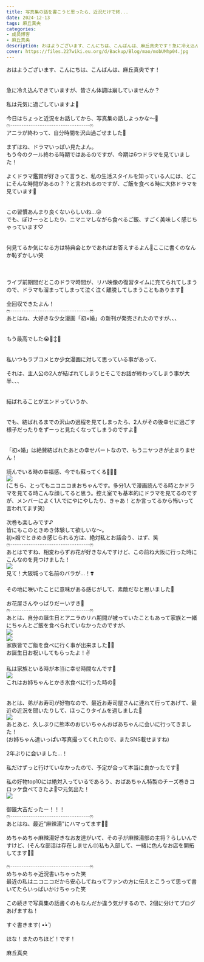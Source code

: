 ```yaml
---
title: 写真集の話を書こうと思ったら、近況だけで終...
date: 2024-12-13
tags: 麻丘真央
categories: 
- 成员博客
- 麻丘真央
description: おはようございます、こんにちは、こんばんは、麻丘真央です！急に冷え込んできていますが、皆さん体調は崩していませんか？私は元気に過ごしていますよ🌱今日はちょっと近況をお話してから、写真集の話しよっか...
cover: https://files.227wiki.eu.org/d/Backup/Blog/mao/mobUMhp04.jpg 
---
```

<div class="blog_detail__main">
<p>おはようございます、こんにちは、こんばんは、麻丘真央です！<br/><br/><br/>急に冷え込んできていますが、皆さん体調は崩していませんか？<br/><br/>私は元気に過ごしていますよ🌱<br/><br/>今日はちょっと近況をお話してから、写真集の話しよっかな〜🍬<br/>ෆ‪┈┈┈┈┈┈┈┈┈┈┈┈┈┈┈ෆ‪<br/>アニラが終わって、自分時間を沢山過ごせました🧣<br/><br/>まずはね、ドラマいっぱい見たよん。<br/>もう今のクール終わる時期ではあるのですが、今期は6つドラマを見ていました！<br/><br/>よくドラマ鑑賞が好きって言うと、私の生活スタイルを知っている人には、どこにそんな時間があるの？？と言われるのですが、ご飯を食べる時に大体ドラマを見ています🍚<br/><br/><br/>この習慣あんまり良くないらしいね...😖<br/>でも、ぽけーっとしたり、ニマニマしながら食べるご飯、すごく美味しく感じちゃっています♡<br/><br/><br/>何見てるか気になる方は特典会とかであればお答えするよん🌱ここに書くのなんか恥ずかしい笑<br/><br/><br/><br/>ライブ前期間だとこのドラマ時間が、リハ映像の復習タイムに充てられてしまうので、ドラマも溜まってしまって泣く泣く離脱してしまうこともあります🫥<br/><br/>全回収できたよん！<br/>ෆ‪┈┈┈┈┈┈┈┈┈┈┈┈┈┈┈ෆ‪<br/>あとはね、大好きな少女漫画「初×婚」の新刊が発売されたのですが、、、<br/><br/><br/>もう最高でした😭🙂‍↕️🥰<br/><br/><br/>私いつもラブコメとか少女漫画に対して思っている事があって、<br/><br/>それは、主人公の2人が結ばれてしまうとそこでお話が終わってしまう事が大半、、、<br/><br/><br/>結ばれることがエンドっていうか、<br/><br/><br/>でも、結ばれるまでの沢山の過程を見てしまったら、2人がその後幸せに過ごす様子だったりをずーっと見たくなってしまうのですよ🍬<br/><br/><br/>「初×婚」は絶賛結ばれたあとの幸せパートなので、もうニヤつきが止まりません！<br/><br/>読んでいる時の幸福感、今でも蘇ってくる💓💓💓<br/><img src="https://files.227wiki.eu.org/d/Backup/Blog/mao/mobUMhp04.jpg"><br/>(こちら、とってもニコニコまおちゃんです。多分1人で漫画読んでる時とかドラマを見てる時こんな顔してると思う。控え室でも基本的にドラマを見てるのですが、メンバーによく1人でにやにやしたり、きゃあ！とか言ってるから怖いって言われてます笑)<br/><br/>次巻も楽しみです♪<br/>皆にもこのときめき体験して欲しいな〜。<br/>初×婚でときめき感じられる方は、絶対私とお話合う、はず、笑<br/>ෆ‪┈┈┈┈┈┈┈┈┈┈┈┈┈┈┈ෆ‪<br/>あとはですね、相変わらずお花が好きなんですけど、この前ね大阪に行った時にこんなのを見つけました！<br/><img src="https://files.227wiki.eu.org/d/Backup/Blog/mao/mob3MRNyO.jpg"><br/>見て！大阪城って名前のバラが...！❣️<br/><br/>その地に咲いたことに意味がある感じがして、素敵だなと思いました🌱<br/><br/>お花屋さんやっぱりだーいすき🌸<br/>ෆ‪┈┈┈┈┈┈┈┈┈┈┈┈┈┈┈ෆ‪<br/>あとは、自分の誕生日とアニラのリハ期間が被っていたこともあって家族と一緒にちゃんとご飯を食べられていなかったのですが、<br/><img src="https://files.227wiki.eu.org/d/Backup/Blog/mao/mobJxUY6B.jpg"><br/><img src="https://files.227wiki.eu.org/d/Backup/Blog/mao/mobrsGZSI.jpg"><br/>家族皆でご飯を食べに行く事が出来ました🧚‍♀️<br/>お誕生日お祝いしてもらったよ！✌️<br/><br/>私は家族といる時が本当に幸せ時間なんです🌱<br/><img src="https://files.227wiki.eu.org/d/Backup/Blog/mao/mobR2K7FX.jpg"><br/>これはお姉ちゃんとかき氷食べに行った時の🍧<br/><br/><br/>あとは、弟がお寿司が好物なので、最近お寿司屋さんに連れて行ってあげて、最近の近況を聞いたりして、ほっこりタイムを過しました🍣<br/><img src="https://files.227wiki.eu.org/d/Backup/Blog/mao/mobrBhus8.jpg"><br/>あとあと、久しぶりに熊本のおじいちゃんおばあちゃんに会いに行ってきました！<br/>(お姉ちゃん達いっぱい写真撮ってくれたので、またSNS載せますね)<br/><br/>2年ぶりに会いました...！<br/><br/>私だけずっと行けていなかったので、予定が合って本当に良かったです🍬<br/><br/>私の好物top10には絶対入っているであろう、おばあちゃん特製のチーズ巻きコロッケ食べてきたよ👵♡元気出た！<br/><img src="https://files.227wiki.eu.org/d/Backup/Blog/mao/mobN0jNPK.jpg"><br/><br/>御籤大吉だったー！！！<br/>ෆ‪┈┈┈┈┈┈┈┈┈┈┈┈┈┈┈ෆ‪<br/>あとはね、最近"麻辣湯"にハマってます🧚‍♀️<br/><br/>めちゃめちゃ麻辣湯好きなお友達がいて、その子が麻辣湯部の主将？らしいんですけど、(そんな部活は存在しません‪🙄‬)私も入部して、一緒に色んなお店を開拓してます🧚‍♀️<br/><br/>ෆ‪┈┈┈┈┈┈┈┈┈┈┈┈┈┈┈ෆ‪<br/>めちゃめちゃ近況書いちゃった笑<br/>最近の私はニコニコだから安心してねってファンの方に伝えとこうって思って書いてたらいっぱいかけちゃった笑<br/><br/>この続きで写真集の話書くのもなんだか違う気がするので、2個に分けてブログあげますね！<br/><br/>すぐ書きます( •̀•́ )<br/><br/>ほな！またのちほど！です！<br/><br/>麻丘真央</img></img></img></img></img></img></img></p>
<!--twitter-->

<!--//twitter-->
</div>